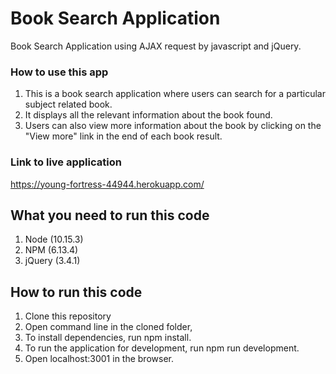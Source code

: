 # Book Search Application
Book Search Application using AJAX request by javascript and jQuery.

### How to use this app
1. This is a book search application where users can search for a particular subject related book.
2. It displays all the relevant information about the book found.
3. Users can also view more information about the book by clicking on the "View more" link in the end of each book result.

### Link to live application
<https://young-fortress-44944.herokuapp.com/>

## What you need to run this code
1. Node (10.15.3)
2. NPM (6.13.4)
3. jQuery (3.4.1)

## How to run this code
1. Clone this repository
2. Open command line in the cloned folder,
3. To install dependencies, run npm install.
4. To run the application for development, run npm run development.
5. Open localhost:3001 in the browser.




